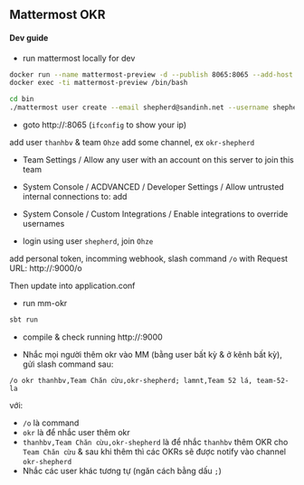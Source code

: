 ## Mattermost OKR

#### Dev guide
+ run mattermost locally for dev 
```bash
docker run --name mattermost-preview -d --publish 8065:8065 --add-host dockerhost:127.0.0.1 mattermost/mattermost-preview
docker exec -ti mattermost-preview /bin/bash
```
```bash
cd bin
./mattermost user create --email shepherd@sandinh.net --username shepherd --system_admin --password ttpublic
```

+ goto http://<your ip>:8065
(`ifconfig` to show your ip)

add user `thanhbv` & team `Ohze`
add some channel, ex `okr-shepherd`

+ Team Settings / Allow any user with an account on this server to join this team

+ System Console / ACDVANCED / Developer Settings / Allow untrusted internal connections to:
add <your ip>

+ System Console / Custom Integrations / Enable integrations to override usernames

+ login using user `shepherd`, join `Ohze`

add personal token, incomming webhook, slash command `/o` with Request URL: http://<your ip>:9000/o

Then update into application.conf

+ run mm-okr
```bash
sbt run
```
+ compile & check running
http://<your ip>:9000

+ Nhắc mọi người thêm okr
vào MM (bằng user bất kỳ & ở kênh bất kỳ), gửi slash command sau:
```
/o okr thanhbv,Team Chăn cừu,okr-shepherd; lamnt,Team 52 lá, team-52-la
```
với:
  - `/o` là command
  - `okr` là để nhắc user thêm okr
  - `thanhbv,Team Chăn cừu,okr-shepherd` là để nhắc `thanhbv` thêm OKR cho `Team Chăn cừu` & sau khi thêm thì các OKRs
    sẽ được notify vào channel `okr-shepherd`
  - Nhắc các user khác tương tự (ngăn cách bằng dấu `;`)
  